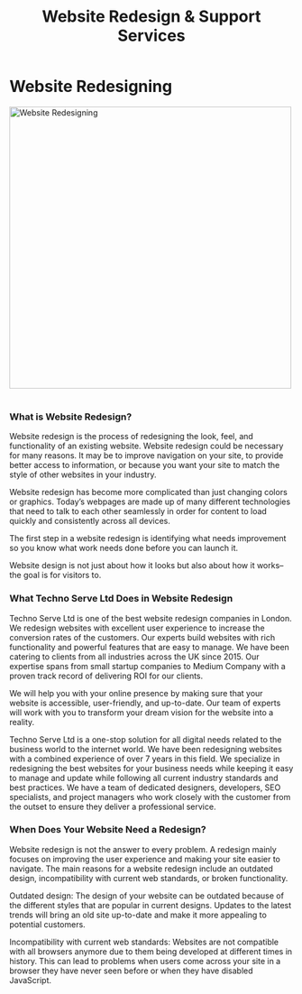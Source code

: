 ﻿---
layout: ../../../layouts/ServiceLayout.astro
title: "Website Redesign & Support Services"
faqtitle1: "Why is website support important?"
faqtext1: "Website support is crucial for ensuring that your website remains functional, compatible with new web standards and technologies, secure from vulnerabilities, and aligned with evolving user preferences and browsing habits."

faqtitle2: "What factors contribute to the costs of website support?"
faqtext2: "The costs of website support can vary depending on factors such as the complexity of the site, frequency of updates, need for security patches, and infrastructure changes. Ignoring website support can lead to higher costs in the long run due to issues like security vulnerabilities and user dissatisfaction."

faqtitle3: "How can I monitor and engage users after redesigning a website?"
faqtext3: "After redesigning a website, it's essential to monitor its performance through analytics to understand user behavior, preferences, and engagement metrics. This data can help in making informed decisions for further improvements, content updates, and user experience enhancements to drive engagement and conversion."
---

# Website Redesigning

<img src="/assets/img/service/web-redesign.jpg" alt="Website Redesigning" style="width: 500px"><br><br>

### What is Website Redesign?

Website redesign is the process of redesigning the look, feel, and functionality of an existing website. Website redesign could be necessary for many reasons. It may be to improve navigation on your site, to provide better access to information, or because you want your site to match the style of other websites in your industry.

Website redesign has become more complicated than just changing colors or graphics. Today’s webpages are made up of many different technologies that need to talk to each other seamlessly in order for content to load quickly and consistently across all devices.

The first step in a website redesign is identifying what needs improvement so you know what work needs done before you can launch it.

Website design is not just about how it looks but also about how it works–the goal is for visitors to.

### What Techno Serve Ltd Does in Website Redesign

Techno Serve Ltd is one of the best website redesign companies in London. We redesign websites with excellent user experience to increase the conversion rates of the customers. Our experts build websites with rich functionality and powerful features that are easy to manage. We have been catering to clients from all industries across the UK since 2015. Our expertise spans from small startup companies to Medium Company with a proven track record of delivering ROI for our clients.

We will help you with your online presence by making sure that your website is accessible, user-friendly, and up-to-date. Our team of experts will work with you to transform your dream vision for the website into a reality.

Techno Serve Ltd is a one-stop solution for all digital needs related to the business world to the internet world. We have been redesigning websites with a combined experience of over 7 years in this field. We specialize in redesigning the best websites for your business needs while keeping it easy to manage and update while following all current industry standards and best practices. We have a team of dedicated designers, developers, SEO specialists, and project managers who work closely with the customer from the outset to ensure they deliver a professional service.

### When Does Your Website Need a Redesign?

Website redesign is not the answer to every problem. A redesign mainly focuses on improving the user experience and making your site easier to navigate. The main reasons for a website redesign include an outdated design, incompatibility with current web standards, or broken functionality.

Outdated design: The design of your website can be outdated because of the different styles that are popular in current designs. Updates to the latest trends will bring an old site up-to-date and make it more appealing to potential customers.

Incompatibility with current web standards: Websites are not compatible with all browsers anymore due to them being developed at different times in history. This can lead to problems when users come across your site in a browser they have never seen before or when they have disabled JavaScript.
